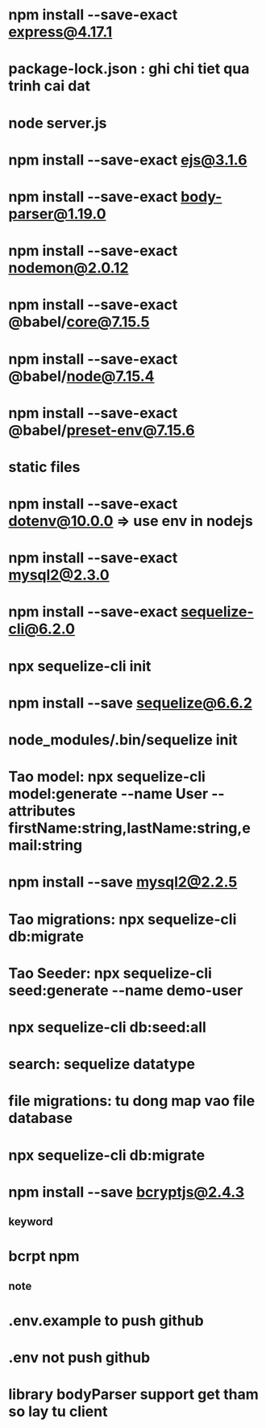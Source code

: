 # npm install --save-exact express@4.17.1
# package-lock.json : ghi chi tiet qua trinh cai dat
# node server.js
# npm install --save-exact ejs@3.1.6
# npm install --save-exact body-parser@1.19.0
# npm install --save-exact nodemon@2.0.12
# npm install --save-exact @babel/core@7.15.5
# npm install --save-exact @babel/node@7.15.4
# npm install --save-exact @babel/preset-env@7.15.6
# static files
# npm install --save-exact dotenv@10.0.0 => use env in nodejs
# npm install --save-exact mysql2@2.3.0
# npm install --save-exact sequelize-cli@6.2.0
# npx sequelize-cli init
# npm install --save sequelize@6.6.2   
# node_modules/.bin/sequelize init
# Tao model: npx sequelize-cli model:generate --name User --attributes firstName:string,lastName:string,email:string
# npm install --save mysql2@2.2.5
# Tao migrations: npx sequelize-cli db:migrate
# Tao Seeder: npx sequelize-cli seed:generate --name demo-user
# npx sequelize-cli db:seed:all
# search: sequelize datatype
# file migrations: tu dong map vao file database 
# npx sequelize-cli db:migrate
# npm install --save bcryptjs@2.4.3


## keyword
# bcrpt npm



## note
# .env.example to push github
# .env not push github
# library bodyParser support get  tham so lay tu client

